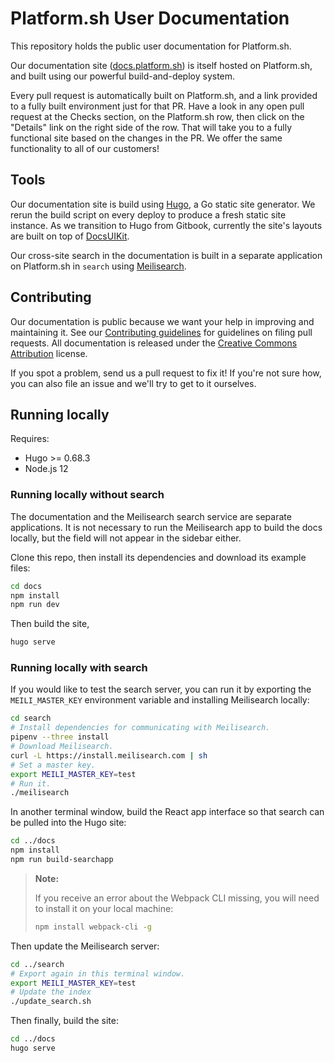 # Platform.sh User Documentation

This repository holds the public user documentation for Platform.sh.

Our documentation site ([docs.platform.sh](https://docs.platform.sh/)) is itself hosted on Platform.sh, and built using our powerful build-and-deploy system.

Every pull request is automatically built on Platform.sh, and a link provided to a fully built environment just for that PR.  Have a look in any open pull request at the Checks section, on the Platform.sh row, then click on the "Details" link on the right side of the row.  That will take you to a fully functional site based on the changes in the PR.  We offer the same functionality to all of our customers!

## Tools

Our documentation site is build using [Hugo](https://gohugo.io), a Go static site generator. We rerun the build script on every deploy to produce a fresh static site instance. As we transition to Hugo from Gitbook, currently the site's layouts are built on top of [DocsUIKit](https://github.com/htmlstreamofficial/docs-ui-kit).

Our cross-site search in the documentation is built in a separate application on Platform.sh in `search` using [Meilisearch](https://www.meilisearch.com/).


## Contributing

Our documentation is public because we want your help in improving and maintaining it.  See our [Contributing guidelines](CONTRIBUTING.md) for guidelines on filing pull requests.  All documentation is released under the [Creative Commons Attribution](LICENSE.md) license.

If you spot a problem, send us a pull request to fix it!  If you're not sure how, you can also file an issue and we'll try to get to it ourselves.

## Running locally

Requires:

* Hugo >= 0.68.3
* Node.js 12

### Running locally without search

The documentation and the Meilisearch search service are separate applications. It is not necessary to run the Meilisearch app to build the docs locally, but the field will not appear in the sidebar either.

Clone this repo, then install its dependencies and download its example files:

```bash
cd docs
npm install
npm run dev
```

Then build the site,

```bash
hugo serve
```

### Running locally with search

If you would like to test the search server, you can run it by exporting the `MEILI_MASTER_KEY` environment variable and installing Meilisearch locally:

```bash
cd search
# Install dependencies for communicating with Meilisearch.
pipenv --three install
# Download Meilisearch.
curl -L https://install.meilisearch.com | sh
# Set a master key.
export MEILI_MASTER_KEY=test
# Run it.
./meilisearch
```

In another terminal window, build the React app interface so that search can be pulled into the Hugo site:

```bash
cd ../docs
npm install
npm run build-searchapp
```

> **Note:**
>
> If you receive an error about the Webpack CLI missing, you will need to install it on your local machine:
>
> ```bash
> npm install webpack-cli -g
> ```

Then update the Meilisearch server:

```bash
cd ../search
# Export again in this terminal window.
export MEILI_MASTER_KEY=test
# Update the index
./update_search.sh
```

Then finally, build the site:

```bash
cd ../docs
hugo serve
```
